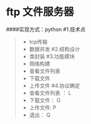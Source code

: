 # ftp 文件服务器
####实现方式：python
#1.技术点
> * tcp传输
> * 数据并发
#2.结构设计
>* 类封装
#3.功能模块
>* 网络构建
>* 查看文件列表
>* 下载文件
>* 上传文件
#4.协议确定
>* 查看文件列表 ： L
>* 下载文件： G
>* 上传文件: P
>* 退出： Q
